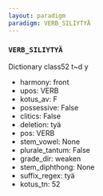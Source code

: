 ```yaml
---
layout: paradigm
paradigm: VERB_SILIYTYÄ
---
```

### ` VERB_SILIYTYÄ `

Dictionary class52 t~d y
* harmony: front
* upos: VERB
* kotus_av: F
* possessive: False
* clitics: False
* deletion: tyä
* pos: VERB
* stem_vowel: None
* plurale_tantum: False
* grade_dir: weaken
* stem_diphthong: None
* suffix_regex: tyä
* kotus_tn: 52
